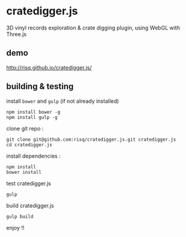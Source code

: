 cratedigger.js
===========

3D vinyl records exploration & crate digging plugin, using WebGL with Three.js


demo
-----------
http://risq.github.io/cratedigger.js/


building & testing
-----------

install `bower` and `gulp` (if not already installed)
    
    npm install bower -g
    npm install gulp -g

clone git repo :

    git clone git@github.com:risq/cratedigger.js.git cratedigger.js
    cd cratedigger.js

install dependencies :
    
    npm install
    bower install
    
test cratedigger.js
    
    gulp
    
build cratedigger.js

    gulp build
    
enjoy !!
